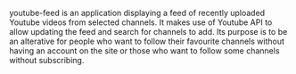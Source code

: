 youtube-feed is an application displaying a feed of recently uploaded Youtube videos from selected channels. It makes use of Youtube API to allow updating the feed and search for channels to add. Its purpose is to be an alterative for people who want to follow their favourite channels without having an account on the site or those who want to follow some channels without subscribing.
